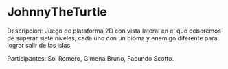 # JohnnyTheTurtle

Descripcion: Juego de plataforma 2D con vista lateral en el que deberemos de superar siete niveles, cada uno con un bioma y enemigo diferente para lograr salir de las islas. 

Participantes: Sol Romero, Gimena Bruno, Facundo Scotto.
